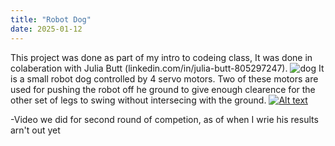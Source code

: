 ```yaml
---
title: "Robot Dog"
date: 2025-01-12
---
```

This project was done as part of my intro to codeing class, It was done in colaberation with Julia Butt (linkedin.com/in/julia-butt-805297247).
![dog](https://github.com/user-attachments/assets/ef0ed1aa-4cba-4bbd-9cb6-a14c581430e2)
It is a small robot dog controlled by 4 servo motors. Two of these motors are used for pushing the robot off he ground to give enough clearence for the other set of legs to swing without intersecing with the ground. 
[![Alt text](https://img.youtube.com/vi/GlCDJEZUUvM/0.jpg)](https://www.youtube.com/watch?v=GlCDJEZUUvM)

-Video we did for second round of competion, as of when I wrie his results arn't out yet

